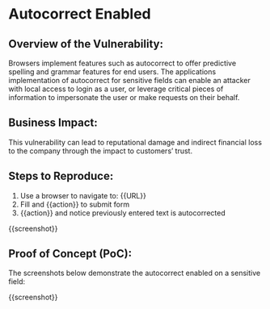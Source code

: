 # Autocorrect Enabled

## Overview of the Vulnerability:

Browsers implement features such as autocorrect to offer predictive spelling and grammar features for end users. The applications implementation of autocorrect for sensitive fields can enable an attacker with local access to login as a user, or leverage critical pieces of information to impersonate the user or make requests on their behalf.

## Business Impact:

This vulnerability can lead to reputational damage and indirect financial loss to the company through the impact to customers’ trust.

## Steps to Reproduce:

1. Use a browser to navigate to: {{URL}}
1. Fill and {{action}} to submit form
1. {{action}} and notice previously entered text is autocorrected

{{screenshot}}

## Proof of Concept (PoC):

The screenshots below demonstrate the autocorrect enabled on a sensitive field:

{{screenshot}}
